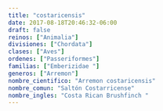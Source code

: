 ```yaml
---
title: "costaricensis"
date: 2017-08-18T20:46:32-06:00
draft: false
reinos: ["Animalia"]
divisiones: ["Chordata"]
clases: ["Aves"]
ordenes: ["Passeriformes"]
familias: ["Emberizidae "]
generos: ["Arremon"]
nombre_cientifico: "Arremon costaricensis"
nombre_comun: "Saltón Costarricense"
nombre_ingles: "Costa Rican Brushfinch "
---
```

